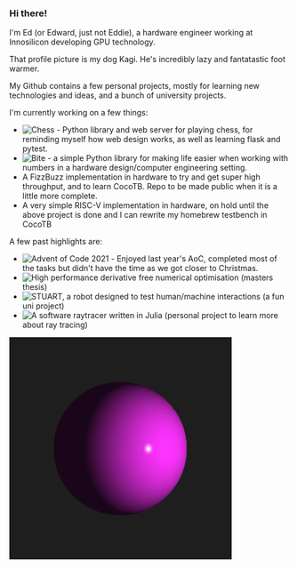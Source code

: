 ### Hi there!

I'm Ed (or Edward, just not Eddie), a hardware engineer working at Innosilicon developing GPU technology. 

That profile picture is my dog Kagi. He's incredibly lazy and fantatastic foot warmer.

My Github contains a few personal projects, mostly for learning new technologies and ideas, and a bunch of university projects. 

I'm currently working on a few things:
- ![Chess](https://github.com/EdwardStables/chess/) - Python library and web server for playing chess, for reminding myself how web design works, as well as learning flask and pytest.
- ![Bite](https://github.com/EdwardStables/Bite) - a simple Python library for making life easier when working with numbers in a hardware design/computer engineering setting. 
- A FizzBuzz implementation in hardware to try and get super high throughput, and to learn CocoTB. Repo to be made public when it is a little more complete.
- A very simple RISC-V implementation in hardware, on hold until the above project is done and I can rewrite my homebrew testbench in CocoTB


A few past highlights are:
- ![Advent of Code 2021](https://github.com/EdwardStables/AoC2021) - Enjoyed last year's AoC, completed most of the tasks but didn't have the time as we got closer to Christmas.
- ![High performance derivative free numerical optimisation](https://github.com/ImperialCollegeLondon/DirectSearch.jl) (masters thesis)
- ![STUART, a robot designed to test human/machine interactions](https://github.com/EdwardStables/STUART) (a fun uni project)
- ![A software raytracer written in Julia](https://github.com/EdwardStables/julia_ray_tracing) (personal project to learn more about ray tracing)

![alt text](https://github.com/EdwardStables/julia_ray_tracing/blob/master/demo/animate.gif)


